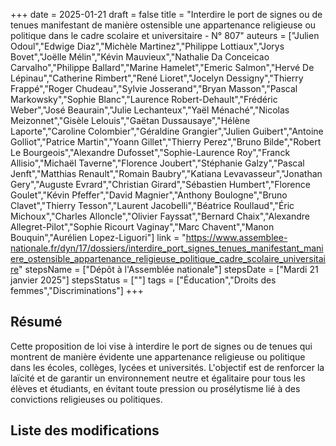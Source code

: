 +++
date = 2025-01-21
draft = false
title = "Interdire le port de signes ou de tenues manifestant de manière ostensible une appartenance religieuse ou politique dans le cadre scolaire et universitaire - N° 807"
auteurs = ["Julien Odoul","Edwige Diaz","Michèle Martinez","Philippe Lottiaux","Jorys Bovet","Joëlle Mélin","Kévin Mauvieux","Nathalie Da Conceicao Carvalho","Philippe Ballard","Marine Hamelet","Emeric Salmon","Hervé De Lépinau","Catherine Rimbert","René Lioret","Jocelyn Dessigny","Thierry Frappé","Roger Chudeau","Sylvie Josserand","Bryan Masson","Pascal Markowsky","Sophie Blanc","Laurence Robert-Dehault","Frédéric Weber","José Beaurain","Julie Lechanteux","Yaël Ménaché","Nicolas Meizonnet","Gisèle Lelouis","Gaëtan Dussausaye","Hélène Laporte","Caroline Colombier","Géraldine Grangier","Julien Guibert","Antoine Golliot","Patrice Martin","Yoann Gillet","Thierry Perez","Bruno Bilde","Robert Le Bourgeois","Alexandre Dufosset","Sophie-Laurence Roy","Franck Allisio","Michaël Taverne","Florence Joubert","Stéphanie Galzy","Pascal Jenft","Matthias Renault","Romain Baubry","Katiana Levavasseur","Jonathan Gery","Auguste Evrard","Christian Girard","Sébastien Humbert","Florence Goulet","Kévin Pfeffer","David Magnier","Anthony Boulogne","Bruno Clavet","Thierry Tesson","Laurent Jacobelli","Béatrice Roullaud","Éric Michoux","Charles Alloncle","Olivier Fayssat","Bernard Chaix","Alexandre Allegret-Pilot","Sophie Ricourt Vaginay","Marc Chavent","Manon Bouquin","Aurélien Lopez-Liguori"]
link = "https://www.assemblee-nationale.fr/dyn/17/dossiers/interdire_port_signes_tenues_manifestant_maniere_ostensible_appartenance_religieuse_politique_cadre_scolaire_universitaire"
stepsName = ["Dépôt à l'Assemblée nationale"]
stepsDate = ["Mardi 21 janvier 2025"]
stepsStatus = [""]
tags = ["Éducation","Droits des femmes","Discriminations"]
+++

## Résumé

Cette proposition de loi vise à interdire le port de signes ou de tenues qui montrent de manière évidente une appartenance religieuse ou politique dans les écoles, collèges, lycées et universités. L'objectif est de renforcer la laïcité et de garantir un environnement neutre et égalitaire pour tous les élèves et étudiants, en évitant toute pression ou prosélytisme lié à des convictions religieuses ou politiques.

## Liste des modifications



